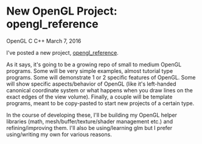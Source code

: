 New OpenGL Project: opengl_reference
==================
OpenGL C C++
March 7, 2016

I've posted a new project, [opengl_reference](/projects/opengl_reference.html).

As it says, it's going to be a growing repo of small to medium OpenGL programs.
Some will be very simple examples, almost tutorial type programs.  Some will
demonstrate 1 or 2 specific features of OpenGL.  Some will show specific aspects/behavior
of OpenGL (like it's left-handed canonical coordinate system or what happens when you draw
lines on the exact edges of the view volume).  Finally, a couple will be template
programs, meant to be copy-pasted to start new projects of a certain type.

In the course of developing these, I'll be building my OpenGL helper libraries
(math, mesh/buffer/texture/shader management etc.) and refining/improving them.  I'll
also be using/learning glm but I prefer using/writing my own for various reasons.
